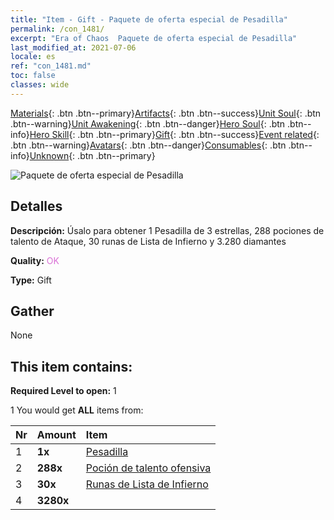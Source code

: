 ```yaml
---
title: "Item - Gift - Paquete de oferta especial de Pesadilla"
permalink: /con_1481/
excerpt: "Era of Chaos  Paquete de oferta especial de Pesadilla"
last_modified_at: 2021-07-06
locale: es
ref: "con_1481.md"
toc: false
classes: wide
---
```

 [Materials](/ItemsES/){: .btn .btn--primary}[Artifacts](/ItemsES/Artifacts/){: .btn .btn--success}[Unit Soul](/ItemsES/UnitSoul/){: .btn .btn--warning}[Unit Awakening](/ItemsES/UnitAwakening/){: .btn .btn--danger}[Hero Soul](/ItemsES/HeroSoul/){: .btn .btn--info}[Hero Skill](/ItemsES/HeroSkill/){: .btn .btn--primary}[Gift](/ItemsES/Gift/){: .btn .btn--success}[Event related](/ItemsES/Events/){: .btn .btn--warning}[Avatars](/ItemsES/Avatars/){: .btn .btn--danger}[Consumables](/ItemsES/Consumables/){: .btn .btn--info}[Unknown](/ItemsES/Unknown/){: .btn .btn--primary}

 ![Paquete de oferta especial de Pesadilla](/images/t/i_907095.png)

## Detalles
 **Descripción:** Úsalo para obtener 1 Pesadilla de 3 estrellas, 288 pociones de talento de Ataque, 30 runas de Lista de Infierno y 3.280 diamantes

 **Quality:** <span style="color: #DA70D6">OK</span>

 **Type:** Gift

## Gather

  None

## This item contains:

 **Required Level to open:** 1

 1 You would get **ALL** items  from:

  | Nr | Amount |     Item    |
  |:---|:-------|:------------|
  | 1 |  **1x** | [Pesadilla](/es/units/Nightmare/) |  | 
  | 2 |  **288x** | [Poción de talento ofensiva](/ItemsES/con_786/) |  | 
  | 3 |  **30x** | [Runas de Lista de Infierno](/ItemsES/con_777/) |  | 
  | 4 |  **3280x** | <i class="fas fa-gem"/> |  | 
